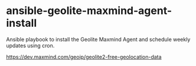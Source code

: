 # ansible-geolite-maxmind-agent-install
Ansible playbook to install the Geolite Maxmind Agent and schedule weekly updates using cron.

https://dev.maxmind.com/geoip/geolite2-free-geolocation-data

